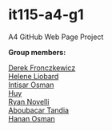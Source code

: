 # it115-a4-g1    

A4 GitHub Web Page Project   

**Group members:**     

[Derek Fronczkewicz](https://github.com/dfroncz)     
[Helene Liobard](https://github.com/Helene-33)   
[Intisar Osman](https://github.com/intisarosman1)     
[Huy](https://github.com/lxhuy2051999)      
[Ryan Novelli](https://github.com/RANovelli)     
[Aboubacar Tandia](https://github.com/Tandia223)    
[Hanan Osman](https://github.com/heosman)    

